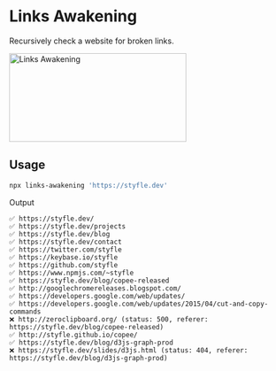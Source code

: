 # Links Awakening

Recursively check a website for broken links.

<img alt="Links Awakening" src="https://styfle.dev/images/projects/links-awakening.jpg" width="320" height="160" />

## Usage

```sh
npx links-awakening 'https://styfle.dev'
```

Output

```
✅ https://styfle.dev/
✅ https://styfle.dev/projects
✅ https://styfle.dev/blog
✅ https://styfle.dev/contact
✅ https://twitter.com/styfle
✅ https://keybase.io/styfle
✅ https://github.com/styfle
✅ https://www.npmjs.com/~styfle
✅ https://styfle.dev/blog/copee-released
✅ http://googlechromereleases.blogspot.com/
✅ https://developers.google.com/web/updates/
✅ https://developers.google.com/web/updates/2015/04/cut-and-copy-commands
❌ http://zeroclipboard.org/ (status: 500, referer: https://styfle.dev/blog/copee-released)
✅ http://styfle.github.io/copee/
✅ https://styfle.dev/blog/d3js-graph-prod
❌ https://styfle.dev/slides/d3js.html (status: 404, referer: https://styfle.dev/blog/d3js-graph-prod)
```